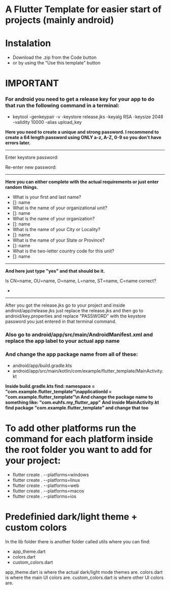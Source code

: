 # A Flutter Template for easier start of projects (mainly android)

# Instalation

- Download the .zip from the Code button
- or by using the "Use this template" button

# **IMPORTANT**

### **For android you need to get a release key for your app to do that run the following command in a terminal**:

- keytool -genkeypair -v -keystore release.jks -keyalg RSA -keysize 2048 -validity 10000 -alias upload_key


**Here you need to create a unique and strong password. I recommend to create a 64 length password using ONLY a-z, A-Z, 0-9 so you don't have errors later.**

***
Enter keystore password:

Re-enter new password:
***

**Here you can either complete with the actual requirements or just enter random things.**

- What is your first and last name?
-    []:  name
- What is the name of your organizational unit?
-    []:  name
- What is the name of your organization?
-    []:  name
- What is the name of your City or Locality?
-    []:  name
- What is the name of your State or Province?
-    []:  name
- What is the two-letter country code for this unit?
-    []:  name

***

**And here just type "yes" and that should be it.**

Is CN=name, OU=name, O=name, L=name, ST=name, C=name correct?
-  [no]:  yes

***

After you got the release.jks go to your project and inside android/app/release.jks just replace the release.jks and then go to android/key.properties and replace "PASSWORD" with the keystore password you just entered in that terminal command.

### Also go to android/app/src/main/AndroidManifest.xml and replace the app label to your actual app name

### And change the app package name from all of these:

- android/app/build.gradle.kts
- android/app/src/main/kotlin/com/example/flutter_template/MainActivity.kt

**Inside build.gradle.kts find: namespace = "com.example.flutter_template"\napplicationId = "com.example.flutter_template"\n And change the package name to something like: "com.euhfs.my_flutter_app"**
**And inside MainActivity.kt find package "com.example.flutter_template" and change that too**


# To add other platforms run the command for each platform inside the root folder you want to add for your project:

- flutter create . --platforms=windows
- flutter create . --platforms=linux
- flutter create . --platforms=web
- flutter create . --platforms=macos
- flutter create . --platforms=ios

# Predefinied dark/light theme + custom colors

In the lib folder there is another folder called utils where you can find:

- app_theme.dart
- colors.dart
- custom_colors.dart

app_theme.dart is where the actual dark/light mode themes are.
colors.dart is where the main UI colors are.
custom_colors.dart is where other UI colors are.


